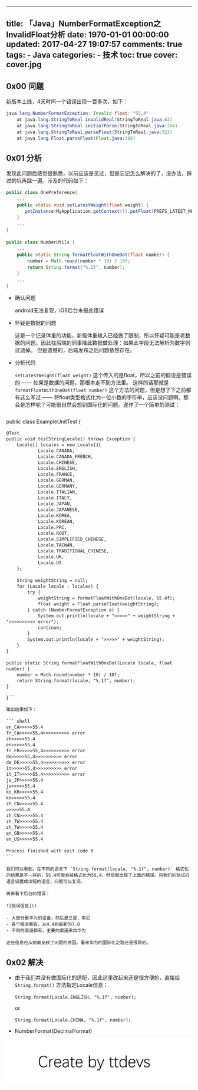 
---
title: 「Java」NumberFormatException之InvalidFloat分析
date: 1970-01-01 00:00:00
updated: 2017-04-27 19:07:57
comments: true
tags:
    - Java
categories:
    - 技术
toc: true
cover: cover.jpg 
---


## 0x00 问题

新版本上线，4天时间一个错误出现一百多次，如下：

``` java
java.lang.NumberFormatException: Invalid float: "55,4"
	at java.lang.StringToReal.invalidReal(StringToReal.java:63)
	at java.lang.StringToReal.initialParse(StringToReal.java:164)
	at java.lang.StringToReal.parseFloat(StringToReal.java:323)
	at java.lang.Float.parseFloat(Float.java:306)
```


## 0x01 分析

发现此问题后感觉很熟悉，以前应该是见过，但是忘记怎么解决的了，没办法，踩过的坑再踩一遍。涉及的代码如下：

``` java
public class OnePreference{
    ...
    public static void setLatestWeight(float weight) {
       getInstance(MyApplication.getContext()).putFloat(PREFS_LATEST_WEIGHT, Float.parseFloat(NumberUtils.formatFloatWithOneDot(weight)));
    }
    ...
}

public class NumberUtils {
    ...
    public static String formatFloatWithOneDot(float number) {
        number = Math.round(number * 10) / 10f;
        return String.format("%.1f", number);
    }
    ...
}
```

- 确认问题
    
    android无法复现，iOS后台未报此错误
    
- 怀疑是数据的问题
    
    这是一个记录体重的功能，新版体重输入已经做了限制，所以怀疑可能是老数据的问题。因此找后端的同事降此数据做处理：如果此字段无法解析为数字则过滤掉。
    但是遗憾的，后端发布之后问题依然存在。
    
- 分析代码

    `setLatestWeight(float weight)` 这个传入的是float，所以之前的假设是错误的 —— 如果是数据的问题，那根本走不到方法里。
    这样的话那就是 `formatFloatWithOneDot(float number)` 这个方法的问题，但是想了下之前都有这么写过 —— 将float类型格式化为一位小数的字符串，应该没问题啊。那会是怎样呢？可能很自然会想到国际化的问题。遂作了一个简单的测试：
    
    ``` java
public class ExampleUnitTest {

    @Test
    public void testStringLocale() throws Exception {
        Locale[] locales = new Locale[]{
                Locale.CANADA,
                Locale.CANADA_FRENCH,
                Locale.CHINESE,
                Locale.ENGLISH,
                Locale.FRANCE,
                Locale.GERMAN,
                Locale.GERMANY,
                Locale.ITALIAN,
                Locale.ITALY,
                Locale.JAPAN,
                Locale.JAPANESE,
                Locale.KOREA,
                Locale.KOREAN,
                Locale.PRC,
                Locale.ROOT,
                Locale.SIMPLIFIED_CHINESE,
                Locale.TAIWAN,
                Locale.TRADITIONAL_CHINESE,
                Locale.UK,
                Locale.US
        };

        String weightString = null;
        for (Locale locale : locales) {
            try {
                weightString = formatFloatWithOneDot(locale, 55.4f);
                float weight = Float.parseFloat(weightString);
            } catch (NumberFormatException e) {
                System.out.println(locale + ">>>>>" + weightString + ">>>>>>>>>> error");
                continue;
            }
            System.out.println(locale + ">>>>>" + weightString);
        }
    }

    public static String formatFloatWithOneDot(Locale locale, float number) {
        number = Math.round(number * 10) / 10f;
        return String.format(locale, "%.1f", number);
    }
}
    ```
    
    输出结果如下：
    
    ``` shell
    en_CA>>>>>55.4
    fr_CA>>>>>55,4>>>>>>>>>> error
    zh>>>>>55.4
    en>>>>>55.4
    fr_FR>>>>>55,4>>>>>>>>>> error
    de>>>>>55,4>>>>>>>>>> error
    de_DE>>>>>55,4>>>>>>>>>> error
    it>>>>>55,4>>>>>>>>>> error
    it_IT>>>>>55,4>>>>>>>>>> error
    ja_JP>>>>>55.4
    ja>>>>>55.4
    ko_KR>>>>>55.4
    ko>>>>>55.4
    zh_CN>>>>>55.4
    >>>>>55.4
    zh_CN>>>>>55.4
    zh_TW>>>>>55.4
    zh_TW>>>>>55.4
    en_GB>>>>>55.4
    en_US>>>>>55.4
    
    Process finished with exit code 0
    ```
    
    我们可以看到，在不同的语言下 `String.format(locale, "%.1f", number)` 格式化的结果是不一样的，55.4可能会被格式化为55,4，然后就出现了上面的错误。将我们的测试机语言设置成出错的语言，问题可以复现。
    
    再来看下后台的错误：
    
    ![错误信息]()
       
    - 大部分是华为的设备，然后是三星，索尼
    - 各个版本都有，从4.4到最新的7.0
    - 不同的渠道都有，主要的渠道来自华为
        
    这些信息也从侧面反映了问题的原因。看来华为的国际化之路还是很屌的。


## 0x02 解决

- 由于我们并没有做国际化的适配，因此这里改起来还是很方便的，直接给 `String.format()` 方法指定Locale信息：

    `String.format(Locale.ENGLISH, "%.1f", number);`
    
    or
    
    `String.format(Locale.CHINA, "%.1f", number);`        

- NumberFormat(DecimalFormat)


![Create by ttdevs](https://raw.githubusercontent.com/ttdevs/ttdevs.github.io/common/images/logo.png)

